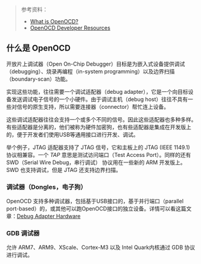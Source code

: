 > 参考资料：
>
> - [What is OpenOCD?](https://openocd.org/doc-release/html/About.html#What-is-OpenOCD_003f)
> - [OpenOCD Developer Resources](https://openocd.org/doc-release/html/Developers.html#Developers)

## 什么是 OpenOCD

开放片上调试器（Open On-Chip Debugger）目标是为嵌入式设备提供调试（debugging）、烧录再编程（in-system programming）以及边界扫描（boundary-scan）功能。

实现这些功能，往往需要一个调试适配器（debug adapter），它是一个向目标设备发送调试电子信号的一个小硬件。由于调试主机（debug host）往往不具有一些对信号的原生支持，所以需要连接器（connector）帮忙连上设备。

这些调试适配器往往会支持一个或多个不同的信号。因此这些适配器也多种多样。有些适配器是分离的，他们被称为硬件加密狗，也有些适配器是集成在开发版上的，便于开发者们使用USB等通用接口进行开发、调试。

举个例子，JTAG 适配器支持了 JTAG 信号，它和主板上的 JTAG (IEEE 1149.1) 协议相兼容。一个 *TAP* 意思是测试访问端口（Test Access Port）。同样的还有 SWD（Serial Wire Debug，串行调试） 协议用在一些新的 ARM 开发版上。SWD 也支持调试，但是 JTAG 还支持边界扫描。



### 调试器（Dongles，电子狗）

OpenOCD 支持多种调试器，包括基于USB接口的，基于并行端口（parallel port-based）的，或其他可以跑OpenOCD接口的独立设备。详情可以看这篇文章：[Debug Adapter Hardware](https://openocd.org/doc-release/html/Debug-Adapter-Hardware.html)



### GDB 调试器

允许 ARM7、ARM9、XScale、Cortex-M3 以及 Intel Quark内核通过 GDB 协议进行调试。

